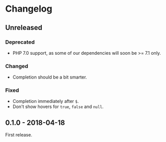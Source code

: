 Changelog
=========

Unreleased
----------

### Deprecated

* PHP 7.0 support, as some of our dependencies will soon be >= 7.1 only.

### Changed

* Completion should be a bit smarter.

### Fixed

* Completion immediately after `$`.
* Don't show hovers for `true`, `false` and `null`.

0.1.0 - 2018-04-18
------------------

First release.